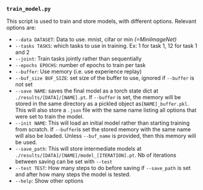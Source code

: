 ### `train_model.py`
This script is used to train and store models, with different options. Relevant options are:
* `--data DATASET`: Data to use. mnist, cifar or min *(=MiniImageNet)* 
* `--tasks TASKS`: which tasks to use in training. Ex: 1 for task 1, 12 for task 1 and 2
* `--joint`: Train tasks jointly rather than sequentially
* `--epochs EPOCHS`: number of epochs to train per task
* `--buffer`: Use memory (i.e. use experience replay)
* `--buf_size BUF_SIZE`: set size of the buffer to use, ignored if `--buffer` is not set
* `--save NAME`: saves the final model as a torch state dict at `./results/[DATA]/[NAME].pt`. If `--buffer` is set,
  the memory will be stored in the same directory as a pickled object as`[NAME]_buffer.pkl`. This will also store a
  `.json` file with the same name listing all options that were set to train the model.
* `--init NAME`: This will load an initial model rather than starting training from scratch. If `--buffer`is set the 
  stored memory with the same name will also be loaded. Unless `--buf_name` is provided, then this memory will be used.
* `--save_path`: This will store intermediate models at `./results/[DATA]/[NAME]/model_[ITERATION].pt`. Nb of iterations 
  between saving can be set with `--test`
* `--test TEST`: How many steps to do before saving if `--save_path` is set and after how many steps the model is tested.
* `--help`: Show other options